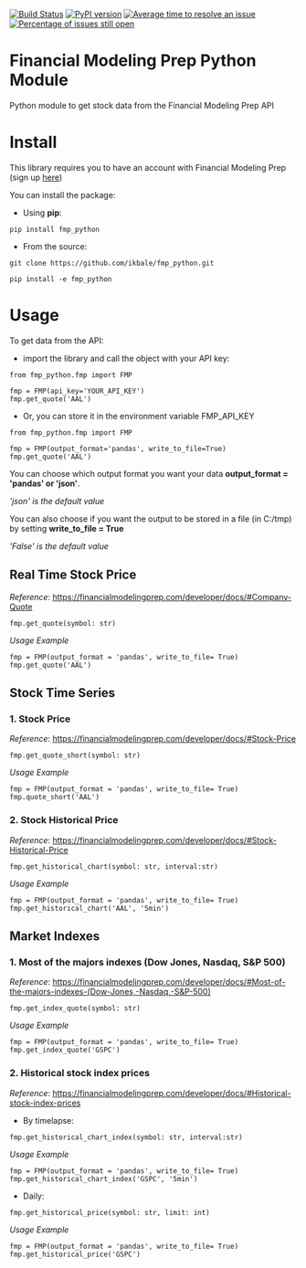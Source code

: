 [![Build Status](https://travis-ci.com/ikbale/fmp_python.svg?branch=master)](https://travis-ci.com/ikbale/fmp_python)
[![PyPI version](https://badge.fury.io/py/fmp-python.svg)](https://badge.fury.io/py/fmp-python)
[![Average time to resolve an issue](https://isitmaintained.com/badge/resolution/ikbale/fmp_python.svg)](http://isitmaintained.com/project/ikbale/fmp_python "Average time to resolve an issue")
[![Percentage of issues still open](https://isitmaintained.com/badge/open/ikbale/fmp_python.svg)](http://isitmaintained.com/project/ikbale/fmp_python "Percentage of issues still open")

# Financial Modeling Prep Python Module

Python module to get stock data from the Financial Modeling Prep API

# Install

This library requires you to have an account with Financial Modeling Prep (sign
up [here](https://financialmodelingprep.com/))

You can install the package:

- Using **pip**:

```
pip install fmp_python
```

- From the source:

```
git clone https://github.com/ikbale/fmp_python.git

pip install -e fmp_python
```

# Usage

To get data from the API:

- import the library and call the object with your API key:

```
from fmp_python.fmp import FMP

fmp = FMP(api_key='YOUR_API_KEY')
fmp.get_quote('AAL')
```

- Or, you can store it in the environment variable FMP_API_KEY

```
from fmp_python.fmp import FMP

fmp = FMP(output_format='pandas', write_to_file=True)
fmp.get_quote('AAL')
```

You can choose which output format you want your data **output_format = 'pandas' or 'json'**.

*'json' is the default value*

You can also choose if you want the output to be stored in a file (in C:/tmp) by setting **write_to_file = True**

*'False' is the default value*

## Real Time Stock Price

*Reference*: https://financialmodelingprep.com/developer/docs/#Company-Quote

```
fmp.get_quote(symbol: str)
```

*Usage Example*

```
fmp = FMP(output_format = 'pandas', write_to_file= True)
fmp.get_quote('AAL')
```

## Stock Time Series

### 1. Stock Price

*Reference*: https://financialmodelingprep.com/developer/docs/#Stock-Price

```
fmp.get_quote_short(symbol: str)
```

*Usage Example*

```
fmp = FMP(output_format = 'pandas', write_to_file= True)
fmp.quote_short('AAL')
```

### 2. Stock Historical Price

*Reference*: https://financialmodelingprep.com/developer/docs/#Stock-Historical-Price

```
fmp.get_historical_chart(symbol: str, interval:str)
```

*Usage Example*

```
fmp = FMP(output_format = 'pandas', write_to_file= True)
fmp.get_historical_chart('AAL', '5min')
```

## Market Indexes

### 1. Most of the majors indexes (Dow Jones, Nasdaq, S&P 500)

*Reference*: https://financialmodelingprep.com/developer/docs/#Most-of-the-majors-indexes-(Dow-Jones,-Nasdaq,-S&P-500)

```
fmp.get_index_quote(symbol: str)
```

*Usage Example*

```
fmp = FMP(output_format = 'pandas', write_to_file= True)
fmp.get_index_quote('GSPC')
```

### 2. Historical stock index prices

*Reference*: https://financialmodelingprep.com/developer/docs/#Historical-stock-index-prices

- By timelapse:

```
fmp.get_historical_chart_index(symbol: str, interval:str)
```

*Usage Example*

```
fmp = FMP(output_format = 'pandas', write_to_file= True)
fmp.get_historical_chart_index('GSPC', '5min')
```

- Daily:

```
fmp.get_historical_price(symbol: str, limit: int)
```

*Usage Example*

```
fmp = FMP(output_format = 'pandas', write_to_file= True)
fmp.get_historical_price('GSPC')
```